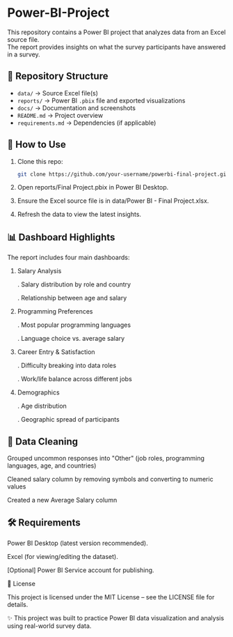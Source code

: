 # Power-BI-Project

This repository contains a Power BI project that analyzes data from an Excel source file.  
The report provides insights on what the survey participants have answered in a survey.

## 📂 Repository Structure
- `data/` → Source Excel file(s)
- `reports/` → Power BI `.pbix` file and exported visualizations
- `docs/` → Documentation and screenshots
- `README.md` → Project overview
- `requirements.md` → Dependencies (if applicable)

## 🚀 How to Use
1. Clone this repo:
   ```bash
   git clone https://github.com/your-username/powerbi-final-project.git
2. Open reports/Final Project.pbix in Power BI Desktop.

3. Ensure the Excel source file is in data/Power BI - Final Project.xlsx.

4. Refresh the data to view the latest insights.

## 📊 Dashboard Highlights

The report includes four main dashboards:

1. Salary Analysis

   . Salary distribution by role and country

   . Relationship between age and salary

2. Programming Preferences

   . Most popular programming languages

   . Language choice vs. average salary

3. Career Entry & Satisfaction

   . Difficulty breaking into data roles

   . Work/life balance across different jobs

4. Demographics

   . Age distribution

   . Geographic spread of participants

## 🧹 Data Cleaning

Grouped uncommon responses into "Other" (job roles, programming languages, age, and countries)

Cleaned salary column by removing symbols and converting to numeric values

Created a new Average Salary column


## 🛠 Requirements
Power BI Desktop (latest version recommended).

Excel (for viewing/editing the dataset).

[Optional] Power BI Service account for publishing.

📄 License

This project is licensed under the MIT License – see the LICENSE
 file for details.

✨ This project was built to practice Power BI data visualization and analysis using real-world survey data.
